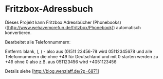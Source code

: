 # Fritzbox-Adressbuch

Dieses Projekt kann Fritzbox Adressbücher (Phonebooks) ([http://www.wehavemorefun.de/fritzbox/Phonebook]) automatisch konvertieren.

Bearbeitet alle Telefonnummern:

Entfernt: blank, (, ) - also aus (0)511 23456-78 wird 05112345678 und alle Telefonnummern die ohne +49 für Deutschland und mit 0 starten werden zu +49 ohne 0 also z.B. aus 051123456 wird +4051123456

Details siehe [http://blog.wenzlaff.de/?p=6871]
